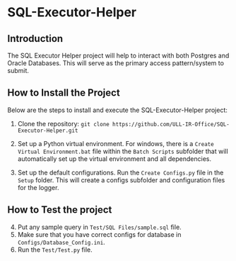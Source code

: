 # SQL-Executor-Helper

## Introduction
The SQL Executor Helper project will help to interact with both Postgres and Oracle Databases. This will serve as the primary access pattern/system to submit.

## How to Install the Project
Below are the steps to install and execute the SQL-Executor-Helper project:

1. Clone the repository:
   ```git clone https://github.com/ULL-IR-Office/SQL-Executor-Helper.git```

3. Set up a Python virtual environment. For windows, there is a `Create Virtual Environment.bat` file within the `Batch Scripts` subfolder that will automatically set up the virtual environment and all dependencies.

4. Set up the default configurations. Run the `Create Configs.py` file in the `Setup` folder. This will create a configs subfolder and configuration files for the logger.

## How to Test the project
4. Put any sample query in `Test/SQL Files/sample.sql` file.
5. Make sure that you have correct configs for database in `Configs/Database_Config.ini`.
6. Run the `Test/Test.py` file.
